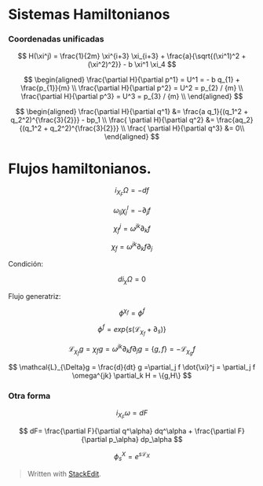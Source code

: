 

# Sistemas Hamiltonianos
 
### Coordenadas unificadas

$$
H(\xi^j) = \frac{1}{2m} \xi^{i+3} \xi_{i+3} + \frac{a}{\sqrt{(\xi^1)^2 + (\xi^2)^2}} - b \xi^1 \xi_4
$$

$$
\begin{aligned}
	\frac{\partial H}{\partial p^1} = U^1 = - b q_{1} + \frac{p_{1}}{m} \\
	\frac{\partial H}{\partial p^2} = U^2 = p_{2} / {m} \\
	\frac{\partial H}{\partial p^3} = U^3 = p_{3} / {m} \\
\end{aligned}
$$

$$
\begin{aligned}
	\frac{\partial H}{\partial q^1} &=  \frac{a q_1}{(q_1^2 + q_2^2)^{\frac{3}{2}}} - bp_1 \\
	\frac{ \partial H}{\partial q^2} &= \frac{aq_2}{(q_1^2 + q_2^2)^{\frac{3}{2}}} \\
	\frac{ \partial H}{\partial q^3} &= 0\\
\end{aligned}
$$

# Flujos hamiltonianos.


$$
i_{X_F} \Omega = - df
$$

$$
\omega_{lj} \chi_j^l = -\partial_j f
$$

$$
\chi_f^j = \omega^{jk}\partial_k f
$$

$$
\chi_f = \omega^{jk}\partial_k f \partial_j
$$

Condición:

$$
d i_\chi \Omega = 0
$$

Flujo generatriz:

$$
\phi^{\chi_f} = \phi^f
$$

$$
\phi^f = exp\{ s(\mathcal{L}_{\chi_f} + \partial_s )\}
$$

$$
\mathcal{L}_{\chi_f}g = \chi_f g = \omega^{jk}\partial_k f \partial_j g = \{g,f \} = - \mathcal{L}_{\chi_g}f
$$

$$
\mathcal{L}_{\Delta}g = \frac{d}{dt} g =\partial_j f \dot{\xi}^j = \partial_j f \omega^{jk} \partial_k H = \{g,H\}
$$


### Otra forma

$$
i_{X_F} \omega = dF
$$


$$
dF= \frac{\partial F}{\partial q^\alpha} dq^\alpha +  \frac{\partial F}{\partial p_\alpha} dp_\alpha
$$

$$
\phi_s^X = e^{s\mathcal{L}_X}
$$



> Written with [StackEdit](https://stackedit.io/).

<!--stackedit_data:
eyJoaXN0b3J5IjpbLTIwODk2Njc1MiwtMTQ2MDMyNzg3MCw3Mz
A5OTgxMTZdfQ==
-->